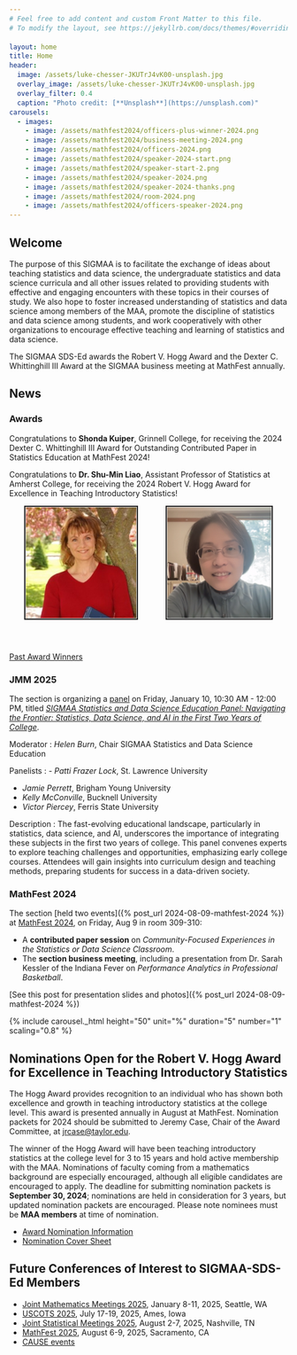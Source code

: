 ```yaml
---
# Feel free to add content and custom Front Matter to this file.
# To modify the layout, see https://jekyllrb.com/docs/themes/#overriding-theme-defaults

layout: home
title: Home
header:
  image: /assets/luke-chesser-JKUTrJ4vK00-unsplash.jpg
  overlay_image: /assets/luke-chesser-JKUTrJ4vK00-unsplash.jpg
  overlay_filter: 0.4
  caption: "Photo credit: [**Unsplash**](https://unsplash.com)"
carousels:
  - images:
    - image: /assets/mathfest2024/officers-plus-winner-2024.png
    - image: /assets/mathfest2024/business-meeting-2024.png
    - image: /assets/mathfest2024/officers-2024.png
    - image: /assets/mathfest2024/speaker-2024-start.png
    - image: /assets/mathfest2024/speaker-start-2.png
    - image: /assets/mathfest2024/speaker-2024.png
    - image: /assets/mathfest2024/speaker-2024-thanks.png
    - image: /assets/mathfest2024/room-2024.png
    - image: /assets/mathfest2024/officers-speaker-2024.png
---
```


## Welcome

The purpose of this SIGMAA is to facilitate the exchange of ideas about teaching statistics and data science, the undergraduate statistics and data science curricula and all other issues related to providing students with effective and engaging encounters with these topics in their courses of study.  We also hope to foster increased understanding of statistics and data science among members of the MAA, promote the discipline of statistics and data science among students, and work cooperatively with other organizations to encourage effective teaching and learning of statistics and data science.

The SIGMAA SDS-Ed awards the Robert V. Hogg Award and the Dexter C. Whittinghill III Award at the SIGMAA business meeting at MathFest annually.

## News

### Awards

Congratulations to **Shonda Kuiper**, Grinnell College, for receiving the 2024 Dexter C. Whittinghill III Award for Outstanding Contributed Paper in Statistics Education at MathFest 2024!

Congratulations to **Dr. Shu-Min Liao**, Assistant Professor of Statistics at Amherst College, for receiving the 2024 Robert V. Hogg Award for Excellence in Teaching Introductory Statistics!

<!-- [Link to the full announcement](Hogg_award/Hogg-Announcement-Award-Announcement-2023b.docx) -->

<p style="display: flex; flex-direction: row; gap: 50px; height: 250px; justify-content: center">
<img src="assets/ShondaKuiper.jpg" alt="Dr. Shonda Kuiper, recipient of the 2024 Dexter C. Whittinghill III award" title="Dr. Shonda Kuiper"  height="200"  style="border: 2px solid #232222; padding: 1px; background-color: lightgray;">
<img src="assets/ShuMinLiao.png" alt="Dr. Shu-Min Liao, recipient of the 2024 Robert V. Hogg Award" title="Dr. Shu-Min Liao"  height="200" style="border: 2px solid #232222; padding: 1px; background-color: lightgray;">
</p>

[Past Award Winners](/awards)

### JMM 2025

The section is organizing a [panel](https://meetings.ams.org/math/jmm2025/meetingapp.cgi/Session/11019) on Friday, January 10, 10:30 AM - 12:00 PM, titled [*SIGMAA Statistics and Data Science Education Panel: Navigating the Frontier: Statistics, Data Science, and AI in the First Two Years of College*](https://meetings.ams.org/math/jmm2025/meetingapp.cgi/Session/11019).

Moderator
: *Helen Burn*, Chair SIGMAA Statistics and Data Science Education

Panelists
: - *Patti Frazer Lock*, St. Lawrence University
  - *Jamie Perrett*, Brigham Young University
  - *Kelly McConville*, Bucknell University
  - *Victor Piercey*, Ferris State University

Description
: The fast-evolving educational landscape, particularly in statistics, data science, and AI, underscores the importance of integrating these subjects in the first two years of college. This panel convenes experts to explore teaching challenges and opportunities, emphasizing early college courses. Attendees will gain insights into curriculum design and teaching methods, preparing students for success in a data-driven society.


### MathFest 2024
The section [held two events]({% post_url 2024-08-09-mathfest-2024 %}) at [MathFest 2024](https://maa.org/meetings/maa-mathfest), on Friday, Aug 9 in room 309-310:

- A **contributed paper session** on *Community-Focused Experiences in the Statistics or Data Science Classroom*.
- The **section business meeting**, including a presentation from Dr. Sarah Kessler of the Indiana Fever on *Performance Analytics in Professional Basketball*.

[See this post for presentation slides and photos]({% post_url 2024-08-09-mathfest-2024 %})

{% include carousel._html height="50" unit="%" duration="5" number="1" scaling="0.8" %}

## Nominations Open for the Robert V. Hogg Award for Excellence in Teaching Introductory Statistics

The Hogg Award provides recognition to an individual who has shown both excellence and growth in teaching introductory statistics at the college level. This award is presented annually in August at MathFest. Nomination packets for 2024 should be submitted to Jeremy Case, Chair of the Award Committee, at [jrcase@taylor.edu](mailto:jrcase@taylor.edu).

The winner of the Hogg Award will have been teaching introductory statistics at the college level for 3 to 15 years and hold active membership with the MAA. Nominations of faculty coming from a mathematics background are especially encouraged, although all eligible candidates are encouraged to apply. The deadline for submitting nomination packets is **September 30, 2024**; nominations are held in consideration for 3 years, but updated nomination packets are encouraged. Please note nominees must be **MAA members** at time of nomination.

- [Award Nomination Information](https://docs.google.com/document/d/1lQmHzuSOLMG9oN2qz0BoWBinmo8KUO6aC0W9Hkgu0cM/edit?usp=sharing)
- [Nomination Cover Sheet](/Hogg_award/SIGMAA-Award-Nomination-Cover-Sheet.pdf)

## Future Conferences of Interest to SIGMAA-SDS-Ed Members

- [Joint Mathematics Meetings 2025](https://jointmathematicsmeetings.org/jmm), January 8-11, 2025, Seattle, WA
- [USCOTS 2025](https://www.causeweb.org/cause/uscots/uscots25), July 17-19, 2025, Ames, Iowa
- [Joint Statistical Meetings 2025](https://ww2.amstat.org/meetings/jsm/2025/), August 2-7, 2025, Nashville, TN
- [MathFest 2025](https://maa.org/meetings/maa-mathfest), August 6-9, 2025, Sacramento, CA
- [CAUSE events](https://causeweb.org/cause/events)
